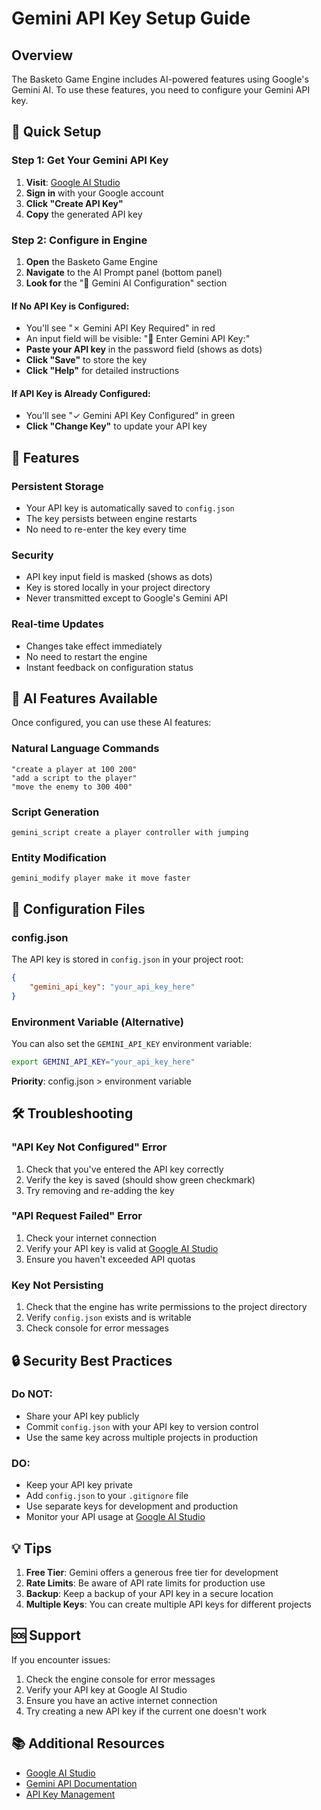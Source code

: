# Gemini API Key Setup Guide

## Overview

The Basketo Game Engine includes AI-powered features using Google's Gemini AI. To use these features, you need to configure your Gemini API key.

## 🚀 Quick Setup

### Step 1: Get Your Gemini API Key

1. **Visit**: [Google AI Studio](https://aistudio.google.com/app/apikey)
2. **Sign in** with your Google account
3. **Click "Create API Key"** 
4. **Copy** the generated API key

### Step 2: Configure in Engine

1. **Open** the Basketo Game Engine
2. **Navigate** to the AI Prompt panel (bottom panel)
3. **Look for** the "🤖 Gemini AI Configuration" section

#### If No API Key is Configured:
- You'll see "✗ Gemini API Key Required" in red
- An input field will be visible: "🔑 Enter Gemini API Key:"
- **Paste your API key** in the password field (shows as dots)
- **Click "Save"** to store the key
- **Click "Help"** for detailed instructions

#### If API Key is Already Configured:
- You'll see "✓ Gemini API Key Configured" in green
- **Click "Change Key"** to update your API key

## 🔧 Features

### Persistent Storage
- Your API key is automatically saved to `config.json`
- The key persists between engine restarts
- No need to re-enter the key every time

### Security
- API key input field is masked (shows as dots)
- Key is stored locally in your project directory
- Never transmitted except to Google's Gemini API

### Real-time Updates
- Changes take effect immediately
- No need to restart the engine
- Instant feedback on configuration status

## 🤖 AI Features Available

Once configured, you can use these AI features:

### Natural Language Commands
```
"create a player at 100 200"
"add a script to the player"
"move the enemy to 300 400"
```

### Script Generation
```
gemini_script create a player controller with jumping
```

### Entity Modification
```
gemini_modify player make it move faster
```

## 📁 Configuration Files

### config.json
The API key is stored in `config.json` in your project root:

```json
{
    "gemini_api_key": "your_api_key_here"
}
```

### Environment Variable (Alternative)
You can also set the `GEMINI_API_KEY` environment variable:

```bash
export GEMINI_API_KEY="your_api_key_here"
```

**Priority**: config.json > environment variable

## 🛠️ Troubleshooting

### "API Key Not Configured" Error
1. Check that you've entered the API key correctly
2. Verify the key is saved (should show green checkmark)
3. Try removing and re-adding the key

### "API Request Failed" Error
1. Check your internet connection
2. Verify your API key is valid at [Google AI Studio](https://aistudio.google.com/app/apikey)
3. Ensure you haven't exceeded API quotas

### Key Not Persisting
1. Check that the engine has write permissions to the project directory
2. Verify `config.json` exists and is writable
3. Check console for error messages

## 🔒 Security Best Practices

### Do NOT:
- Share your API key publicly
- Commit `config.json` with your API key to version control
- Use the same key across multiple projects in production

### DO:
- Keep your API key private
- Add `config.json` to your `.gitignore` file
- Use separate keys for development and production
- Monitor your API usage at [Google AI Studio](https://aistudio.google.com/app/apikey)

## 💡 Tips

1. **Free Tier**: Gemini offers a generous free tier for development
2. **Rate Limits**: Be aware of API rate limits for production use
3. **Backup**: Keep a backup of your API key in a secure location
4. **Multiple Keys**: You can create multiple API keys for different projects

## 🆘 Support

If you encounter issues:

1. Check the engine console for error messages
2. Verify your API key at Google AI Studio
3. Ensure you have an active internet connection
4. Try creating a new API key if the current one doesn't work

## 📚 Additional Resources

- [Google AI Studio](https://aistudio.google.com/)
- [Gemini API Documentation](https://ai.google.dev/docs)
- [API Key Management](https://aistudio.google.com/app/apikey)
